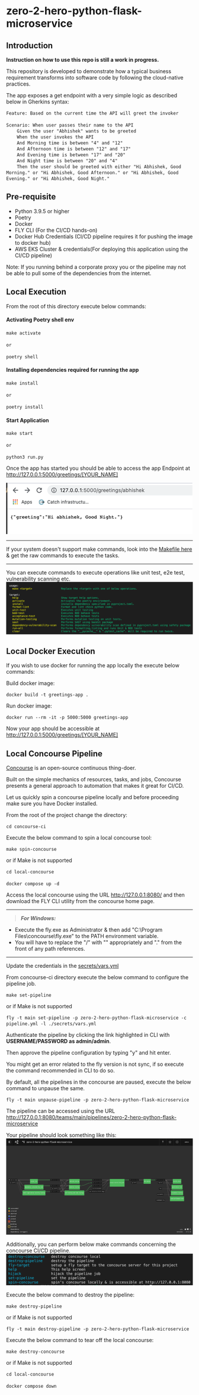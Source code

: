 # zero-2-hero-python-flask-microservice

## Introduction

**Instruction on how to use this repo is still a work in progress.**

This repository is developed to demonstrate how a typical business requirement transforms into software code by following the cloud-native practices.

The app exposes a get endpoint with a very simple logic as described below in Gherkins syntax:

```
Feature: Based on the current time the API will greet the invoker

Scenario: When user passes their name to the API
    Given the user "Abhishek" wants to be greeted
    When the user invokes the API
    And Morning time is between "4" and "12"
    And Afternoon time is between "12" and "17"
    And Evening time is between "17" and "20"
    And Night time is between "20" and "4"
    Then the user should be greeted with either "Hi Abhishek, Good Morning." or "Hi Abhishek, Good Afternoon." or "Hi Abhishek, Good Evening." or "Hi Abhishek, Good Night."
```

## Pre-requisite

* Python 3.9.5 or higher
* Poetry
* Docker
* FLY CLI (For the CI/CD hands-on)
* Docker Hub Credentials (CI/CD pipeline requires it for pushing the image to docker hub)
* AWS EKS Cluster & credentials(For deploying this application using the CI/CD pipeline)

Note: If you running behind a corporate proxy you or the pipeline may not be able to pull some of the dependencies from the internet.

## Local Execution

From the root of this directory execute below commands:

#### Activating Poetry shell env
```
make activate

or 

poetry shell
```

#### Installing dependencies required for running the app
```
make install

or 

poetry install
```
#### Start Application

```
make start

or

python3 run.py
```

Once the app has started you should be able to access the app Endpoint at http://127.0.0.1:5000/greetings/[YOUR_NAME]

![](resources/app-start.png)

---

If your system doesn't support make commands, look into the [Makefile here](./Makefile) & get the raw commands to execute the tasks.

---

You can execute commands to execute operations like unit test, e2e test, vulnerability scanning etc.
![](resources/make-code-instructions.png)

## Local Docker Execution

If you wish to use docker for running the app locally the execute below commands:

Build docker image:
```
docker build -t greetings-app .
```

Run docker image:
```
docker run --rm -it -p 5000:5000 greetings-app
```

Now your app should be accessible at http://127.0.0.1:5000/greetings/[YOUR_NAME]

## Local Concourse Pipeline
[Concourse](https://concourse-ci.org/) is an open-source continuous thing-doer.

Built on the simple mechanics of resources, tasks, and jobs, Concourse presents a general approach to automation that makes it great for CI/CD.

Let us quickly spin a concourse pipeline locally and before proceeding make sure you have Docker installed.

From the root of the project change the directory:
```
cd concourse-ci
```
Execute the below command to spin a local concourse tool:
```
make spin-concourse
```
or if Make is not supported
```
cd local-concourse

docker compose up -d
```

Access the local concourse using the URL http://127.0.0.1:8080/ and then download the FLY CLI utility from the concourse home page.

---
> **_For Windows:_** 

- Execute the fly.exe as Administrator & then add "C:\Program Files\concourse\fly.exe" to the PATH environment variable.
- You will have to replace the "/" with "\" appropriately and "." from the front of any path references.

---

Update the credentials in the [secrets/vars.yml](./concourse-ci/secrets/vars.yml)

From concourse-ci directory execute the below command to configure the pipeline job.
```
make set-pipeline
```
or if Make is not supported
```
fly -t main set-pipeline -p zero-2-hero-python-flask-microservice -c pipeline.yml -l ./secrets/vars.yml
```
Authenticate the pipeline by clicking the link highlighted in CLI with **USERNAME/PASSWORD as admin/admin**.

Then approve the pipeline configuration by typing "y" and hit enter.

You might get an error related to the fly version is not sync, if so execute the command recommended in CLI to do so.

By default, all the pipelines in the concourse are paused, execute the below command to unpause the same.

```
fly -t main unpause-pipeline -p zero-2-hero-python-flask-microservice
```
The pipeline can be accessed using the URL http://127.0.0.1:8080/teams/main/pipelines/zero-2-hero-python-flask-microservice

Your pipeline should look something like this:
![](resources/concourse-pipeline.png)

Additionally, you can perform below make commands concerning the concourse CI/CD pipeline.
![](resources/make-pipeline-instructions.png)

Execute the below command to destroy the pipeline:
```
make destroy-pipeline
```
or if Make is not supported
```
fly -t main destroy-pipeline -p zero-2-hero-python-flask-microservice
```

Execute the below command to tear off the local concourse:
```
make destroy-concourse
```
or if Make is not supported
```
cd local-concourse 

docker compose down
```